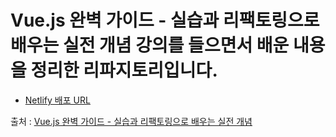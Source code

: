 # Vue.js 완벽 가이드 - 실습과 리팩토링으로 배우는 실전 개념 강의를 들으면서 배운 내용을 정리한 리파지토리입니다.

* [Netlify 배포 URL](https://tender-tesla-d74e74.netlify.app)


출처 : [Vue.js 완벽 가이드 - 실습과 리팩토링으로 배우는 실전 개념](https://www.inflearn.com/course/vue-js)
